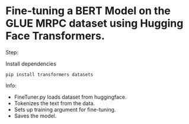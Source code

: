 # Fine-tuning a BERT Model on the GLUE MRPC dataset using Hugging Face Transformers.

Step:

Install dependencies
```
pip install transformers datasets
```

Info:

* FineTuner.py loads dataset from huggingface.
* Tokenizes the text from the data.
* Sets up training argument for fine-tuning.
* Saves the model.
